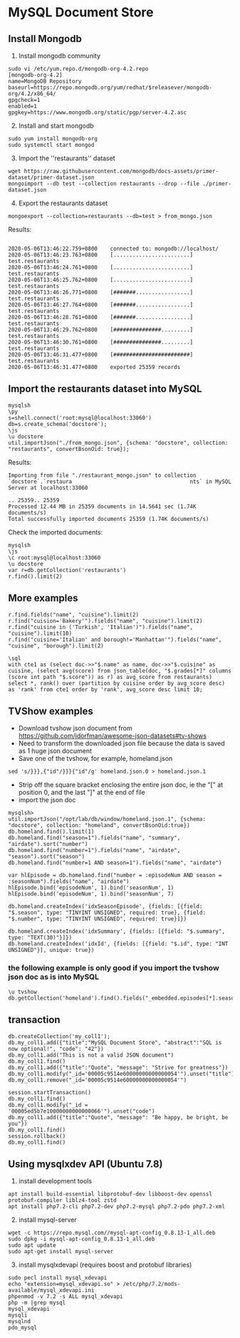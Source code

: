 # MySQL Document Store

## Install Mongodb
1. Install mongodb community

```
sudo vi /etc/yum.repo.d/mongodb-org-4.2.repo
[mongodb-org-4.2]
name=MongoDB Repository
baseurl=https://repo.mongodb.org/yum/redhat/$releasever/mongodb-org/4.2/x86_64/
gpgcheck=1
enabled=1
gpgkey=https://www.mongodb.org/static/pgp/server-4.2.asc
```
2. Install and start mongodb
```
sudo yum install mongodb-org
sudo systemctl start mongod
```
3. Import the ''restaurants'' dataset
```
wget https://raw.githubusercontent.com/mongodb/docs-assets/primer-dataset/primer-dataset.json
mongoimport --db test --collection restaurants --drop --file ./primer-dataset.json
```
4. Export the restaurants dataset
```
mongoexport --collection=restaurants --db=test > from_mongo.json
```



Results:
```

2020-05-06T13:46:22.759+0800    connected to: mongodb://localhost/
2020-05-06T13:46:23.763+0800    [........................]  test.restaurants
2020-05-06T13:46:24.761+0800    [........................]  test.restaurants
2020-05-06T13:46:25.762+0800    [........................]  test.restaurants
2020-05-06T13:46:26.771+0800    [#######.................]  test.restaurants
2020-05-06T13:46:27.764+0800    [#######.................]  test.restaurants
2020-05-06T13:46:28.761+0800    [#######.................]  test.restaurants
2020-05-06T13:46:29.762+0800    [###############.........]  test.restaurants
2020-05-06T13:46:30.761+0800    [###############.........]  test.restaurants
2020-05-06T13:46:31.477+0800    [########################]  test.restaurants
2020-05-06T13:46:31.477+0800    exported 25359 records
```

## Import the restaurants dataset into MySQL

```
mysqlsh
\py
s=shell.connect('root:mysql@localhost:33060')
db=s.create_schema('docstore');
\js
\u docstore
util.importJson("./from_mongo.json", {schema: "docstore", collection: "restaurants", convertBsonOid: true});
```
Results:
```
Importing from file "./restaurant_mongo.json" to collection `docstore`.`restaura                                     nts` in MySQL Server at localhost:33060

.. 25359.. 25359
Processed 12.44 MB in 25359 documents in 14.5641 sec (1.74K documents/s)
Total successfully imported documents 25359 (1.74K documents/s)
```
Check the imported documents:
```
mysqlsh
\js
\c root:mysql@localhost:33060
\u docstore
var r=db.getCollection('restaurants')
r.find().limit(2)
```

## More examples
```
r.find.fields("name", "cuisine").limit(2)
r.find("cuision='Bakery'").fields("name", "cuisine").limit(2)
r.find("cuisine in ('Turkish', 'Italian')").fields("name", "cuisine").limit(10)
r.find("cuisine='Italian' and borough!='Manhattan'").fields("name", "cuisine", "borough").limit(2)

\sql
with cte1 as (select doc->>"$.name" as name, doc->>"$.cuisine" as cuisine, (select avg(score) from json_table(doc, "$.grades[*]" columns (score int path "$.score")) as r) as avg_score from restaurants) select *, rank() over (partition by cuisine order by avg_score desc) as 'rank' from cte1 order by 'rank', avg_score desc limit 10;
```

## TVShow examples

* Download tvshow json document from https://github.com/jdorfman/awesome-json-datasets#tv-shows
* Need to transform the downloaded json file because the data is saved as 1 huge json document
* Save one of the tvshow, for example, homeland.json
```
sed 's/}}},{"id"/}}}{"id"/g' homeland.json.0 > homeland.json.1
```
* Strip off the square bracket enclosing the entire json doc, ie the "\[" at position 0, and the last "\]" at the end of file
* import the json doc
```
mysqlsh>
util.importJson("/opt/lab/db/window/homeland.json.1", {schema: "docstore", collection: "homeland", convertBsonOid:true})
db.homeland.find().limit(1)
db.homeland.find("season=1").fields("name", "summary", "airdate").sort("number")
db.homeland.find("number=1").fields("name", "airdate", "season").sort("season")
db.homeland.find("number=1 AND season=1").fields("name", "airdate")

var hlEpisode = db.homeland.find("number = :episodeNum AND season = :seasonNum").fields("name", "airdate")
hlEpisode.bind('episodeNum', 1).bind('seasonNum', 1)
hlEpisode.bind('episodeNum', 1).bind('seasonNum', 7)

db.homeland.createIndex('idxSeasonEpisode', {fields: [{field: "$.season", type: "TINYINT UNSIGNED", required: true}, {field: "$.number", type: "TINYINT UNSIGNED", required: true}]})
 
db.homeland.createIndex('idxSummary', {fields: [{field: "$.summary", type: "TEXT(30)"}]})
db.homeland.createIndex('idxId', {fields: [{field: "$.id", type: "INT UNSIGNED"}], unique: true})

```

### the following example is only good if you import the tvshow json doc as is into MySQL

```
\u tvshow
db.getCollection('homeland').find().fields("_embedded.episodes[*].season","_embedded.episodes[*].name").sort('_embedded.episodes[*].season').limit(1)
```

## transaction

```
db.createCollection('my_coll1');
db.my_coll1.add({"title":"MySQL Document Store", "abstract":"SQL is now optional!", "code": "42"})
db.my_coll1.add("This is not a valid JSON document")
db.my_coll1.find()
db.my_coll1.add({"title":"Quote", "message": "Strive for greatness"})
db.my_coll1.modify("_id='00005c9514e60000000000000054'").unset("title")
db.my_coll1.remove("_id='00005c9514e60000000000000054'")

session.startTransaction()
db.my_coll1.find()
db.my_coll1.modify("_id = '00005ed5b7e10000000000000066'").unset("code")
db.my_coll1.add({"title":"Quote", "message": "Be happy, be bright, be you"})
db.my_coll1.find()
session.rollback()
db.my_coll1.find()
```

## Using mysqlxdev API (Ubuntu 7.8)
1. install development tools
```
apt install build-essential libprotobuf-dev libboost-dev openssl protobuf-compiler liblz4-tool zstd
apt install php7.2-cli php7.2-dev php7.2-mysql php7.2-pdo php7.2-xml
```
2. install mysql-server
```
wget -c https://repo.mysql.com//mysql-apt-config_0.8.13-1_all.deb
sudo dpkg -i mysql-apt-config_0.8.13-1_all.deb 
sudo apt update
sudo apt-get install mysql-server
```
3. install mysqlxdevapi (requires boost and protobuf libraries)
```
sudo pecl install mysql_xdevapi
echo "extension=mysql_xdevapi.so" > /etc/php/7.2/mods-available/mysql_xdevapi.ini
phpenmod -v 7.2 -s ALL mysql_xdevapi
php -m |grep mysql
mysql_xdevapi
mysqli
mysqlnd
pdo_mysql
```





